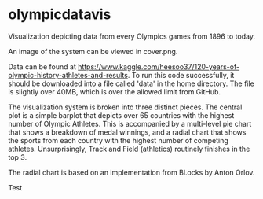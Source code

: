 # olympicdatavis
Visualization depicting data from every Olympics games from 1896 to today.

An image of the system can be viewed in cover.png.

Data can be found at https://www.kaggle.com/heesoo37/120-years-of-olympic-history-athletes-and-results. To run this code successfully, it should be downloaded into a file called 'data' in the home directory. The file is slightly over 40MB, which is over the allowed limit from GitHub.

The visualization system is broken into three distinct pieces. 
The central plot is a simple barplot that depicts over 65 countries with the highest number of Olympic Athletes. This is accompanied by a multi-level pie chart that shows a breakdown of medal winnings, and a radial chart that shows the sports from each country with the highest number of competing athletes. Unsurprisingly, Track and Field (athletics) routinely finishes in the top 3.

The radial chart is based on an implementation from Bl.ocks by Anton Orlov.


Test
